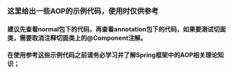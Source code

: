 ### 这里给出一些AOP的示例代码，使用时仅供参考

#### 建议先查看normal包下的代码，再查看annotation包下的代码，如果要测试切面类，需要取消注释切面类上的@Component注解。

#### 在使用参考这些示例代码之前请务必学习并了解Spring框架中的AOP相关理论知识；